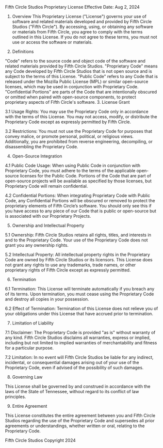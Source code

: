 Fifth Circle Studios Proprietary License
Effective Date: Aug 2, 2024

1. Overview
This Proprietary License ("License") governs your use of software and related materials developed and provided by Fifth Circle Studios ("Fifth Circle"). By accessing, using, or obtaining any software or materials from Fifth Circle, you agree to comply with the terms outlined in this License. If you do not agree to these terms, you must not use or access the software or materials.

2. Definitions

"Code" refers to the source code and object code of the software and related materials provided by Fifth Circle Studios.
"Proprietary Code" means any Code developed by Fifth Circle Studios that is not open source and is subject to the terms of this License.
"Public Code" refers to any Code that is released under the Mozilla Public License (MPL) or similar open-source licenses, which may be used in conjunction with Proprietary Code.
"Confidential Portions" are parts of the Code that are intentionally obscured or omitted when paired with open-source components, to protect proprietary aspects of Fifth Circle's software.
3. License Grant

3.1 Usage Rights: You may use the Proprietary Code only in accordance with the terms of this License. You may not access, modify, or distribute the Proprietary Code except as expressly permitted by Fifth Circle.

3.2 Restrictions: You must not use the Proprietary Code for purposes that convey malice, or promote personal, political, or religious views. Additionally, you are prohibited from reverse engineering, decompiling, or disassembling the Proprietary Code.

4. Open-Source Integration

4.1 Public Code Usage: When using Public Code in conjunction with Proprietary Code, you must adhere to the terms of the applicable open-source licenses for the Public Code. Portions of the Code that are part of open-source projects will be available as specified by those licenses, but Proprietary Code will remain confidential.

4.2 Confidential Portions: When integrating Proprietary Code with Public Code, any Confidential Portions will be obscured or removed to protect the proprietary elements of Fifth Circle’s software. You should only see this if you have access to any piece of our Code that is public or open-source but is associated with our Proprietary Projects.

5. Ownership and Intellectual Property

5.1 Ownership: Fifth Circle Studios retains all rights, titles, and interests in and to the Proprietary Code. Your use of the Proprietary Code does not grant you any ownership rights.

5.2 Intellectual Property: All intellectual property rights in the Proprietary Code are owned by Fifth Circle Studios or its licensors. This License does not grant any rights to use any trademarks, trade names, or other proprietary rights of Fifth Circle except as expressly permitted.

6. Termination

6.1 Termination: This License will terminate automatically if you breach any of its terms. Upon termination, you must cease using the Proprietary Code and destroy all copies in your possession.

6.2 Effect of Termination: Termination of this License does not relieve you of your obligations under this License that have accrued prior to termination.

7. Limitation of Liability

7.1 Disclaimer: The Proprietary Code is provided "as is" without warranty of any kind. Fifth Circle Studios disclaims all warranties, express or implied, including but not limited to implied warranties of merchantability and fitness for a particular purpose.

7.2 Limitation: In no event will Fifth Circle Studios be liable for any indirect, incidental, or consequential damages arising out of your use of the Proprietary Code, even if advised of the possibility of such damages.

8. Governing Law

This License shall be governed by and construed in accordance with the laws of the State of Tennessee, without regard to its conflict of law principles.

9. Entire Agreement

This License constitutes the entire agreement between you and Fifth Circle Studios regarding the use of the Proprietary Code and supersedes all prior agreements or understandings, whether written or oral, relating to the Proprietary Code.

Fifth Circle Studios Copyright 2024
